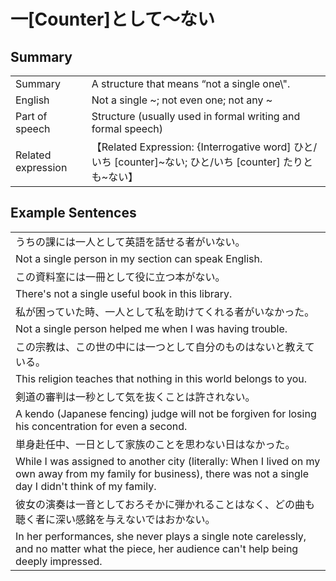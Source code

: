 # 一[Counter]として～ない

## Summary

<table><tr>   <td>Summary</td>   <td>A structure that means “not a single one\".</td></tr><tr>   <td>English</td>   <td>Not a single ~; not even one; not any ~</td></tr><tr>   <td>Part of speech</td>   <td>Structure (usually used in formal writing and formal speech)</td></tr><tr>   <td>Related expression</td>   <td>【Related Expression: {Interrogative word] ひと/いち [counter]~ない; ひと/いち [counter] たりとも~ない】</td></tr></table>

## Example Sentences

<table><tr><td>うちの課には一人として英語を話せる者がいない。</td></tr><tr><td>Not a single person in my section can speak English.</td></tr><tr><td>この資料室には一冊として役に立つ本がない。</td></tr><tr><td>There's not a single useful book in this library.</td></tr><tr><td>私が困っていた時、一人として私を助けてくれる者がいなかった。</td></tr><tr><td>Not a single person helped me when I was having trouble.</td></tr><tr><td>この宗教は、この世の中には一つとして自分のものはないと教えている。</td></tr><tr><td>This religion teaches that nothing in this world belongs to you.</td></tr><tr><td>剣道の審判は一秒として気を抜くことは許されない。</td></tr><tr><td>A kendo (Japanese fencing) judge will not be forgiven for losing his concentration for even a second.</td></tr><tr><td>単身赴任中、一日として家族のことを思わない日はなかった。</td></tr><tr><td>While I was assigned to another city (literally: When I lived on my own away from my family for business), there was not a single day I didn't think of my family.</td></tr><tr><td>彼女の演奏は一音としておろそかに弾かれることはなく、どの曲も聴く者に深い感銘を与えないではおかない。</td></tr><tr><td>In her performances, she never plays a single note carelessly, and no matter what the piece, her audience can't help being deeply impressed.</td></tr></table>

